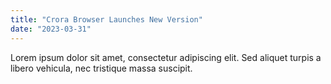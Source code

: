 ```yaml
---
title: "Crora Browser Launches New Version"
date: "2023-03-31"
---
```


Lorem ipsum dolor sit amet, consectetur adipiscing elit. Sed aliquet turpis a libero vehicula, nec tristique massa suscipit.
